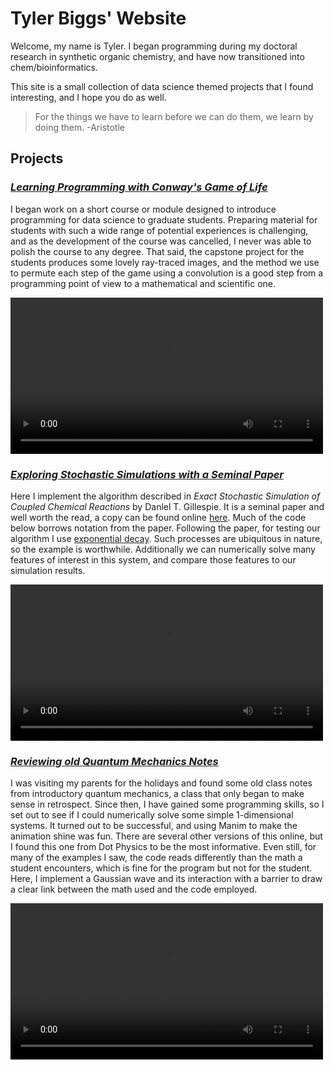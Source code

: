 # Tyler Biggs' Website

Welcome, my name is Tyler. I began programming during my doctoral research in synthetic organic chemistry,
and have now transitioned into chem/bioinformatics.

This site is a small collection of data science themed projects that I found interesting, and I hope you do as well.

> For the things we have to learn before we can do them, we learn by doing them.
> -Aristotle


## Projects


### [***Learning Programming with Conway's Game of Life***](./docs/raytrace_gol)

I began work on a short course or module designed to introduce programming for data science to 
graduate students. Preparing material for students with such a wide range of potential experiences is challenging,
and as the development of the course was cancelled, I never was able to polish the course to any degree. That said, 
the capstone project for the students produces some lovely ray-traced images, and the method we use to permute each 
step of the game using a convolution is a good step from a programming point of view to a mathematical and scientific one.

<video src="/docs/assets/gol_HDr.mp4" controls  width="500" >Your browser does not support the <code>video</code> element.</video>



### [***Exploring Stochastic Simulations with a Seminal Paper***](./docs/gillespie)

Here I implement the algorithm described in *Exact Stochastic Simulation of Coupled Chemical Reactions* by Danlel T. Gillespie. It is a seminal paper and well worth the read, a copy can be found online [here](https://www.caam.rice.edu/~cox/gillespie.pdf). Much of the code below borrows notation from the paper. Following the paper, for testing our algorithm I use [exponential decay](https://en.wikipedia.org/wiki/Exponential_decay). Such processes are ubiquitous in nature, so the example is worthwhile. Additionally we can numerically solve many features of interest in this system, and compare those features to our simulation results.

<video src="/docs/assets/gillespie/gillespie.mp4" controls  width="500" >Your browser does not support the <code>video</code> element.</video>


### [***Reviewing old Quantum Mechanics Notes***](./docs/gillespie)

I was visiting my parents for the holidays and found some old class notes from introductory quantum mechanics, a class that only began to make sense in retrospect. Since then, I have gained some programming skills, so I set out to see if I could numerically solve some simple 1-dimensional systems. It turned out to be successful, and using Manim to make the animation shine was fun. There are several other versions of this online, but I found this one from Dot Physics to be the most informative. Even still, for many of the examples I saw, the code reads differently than the math a student encounters, which is fine for the program but not for the student. Here, I implement a Gaussian wave and its interaction with a barrier to draw a clear link between the math used and the code employed.

<video src="/docs/assets/quantum_tunneling/quantum_tunneling.mp4" controls  width="500" >Your browser does not support the <code>video</code> element.</video>